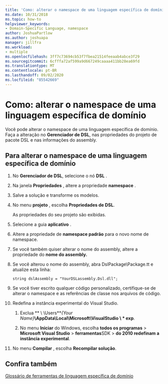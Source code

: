 ```yaml
---
title: 'Como: alterar o namespace de uma linguagem específica de domínio'
ms.date: 10/31/2018
ms.topic: how-to
helpviewer_keywords:
- Domain-Specific Language, namespace
author: JoshuaPartlow
ms.author: joshuapa
manager: jillfra
ms.workload:
- multiple
ms.openlocfilehash: 3ff7c73694cb53f7fbea21514feeaab4abce3f29
ms.sourcegitcommit: 6cfffa72af599a9d667249caaaa411bb28ea69fd
ms.translationtype: MT
ms.contentlocale: pt-BR
ms.lasthandoff: 09/02/2020
ms.locfileid: "85542669"
---
```

# <a name="how-to-change-the-namespace-of-a-domain-specific-language"></a>Como: alterar o namespace de uma linguagem específica de domínio

Você pode alterar o namespace de uma linguagem específica de domínio. Faça a alteração no **Gerenciador de DSL**, nas propriedades do projeto de pacote DSL e nas informações do assembly.

## <a name="to-change-the-namespace-of-a-domain-specific-language"></a>Para alterar o namespace de uma linguagem específica de domínio

1. No **Gerenciador de DSL**, selecione o nó **DSL** .

2. Na janela **Propriedades** , altere a propriedade **namespace** .

3. Salve a solução e transforme os modelos.

4. No menu **projeto** , escolha **Propriedades de DSL**.

   As propriedades do seu projeto são exibidas.

5. Selecione a guia **aplicativo** .

6. Altere a propriedade de **namespace padrão** para o novo nome de namespace.

7. Se você também quiser alterar o nome do assembly, altere a propriedade do **nome do assembly.**

8. Se você alterou o nome do assembly, abra DslPackage\Package.tt e atualize esta linha:

   `string dslAssembly = "YourDSLassembly.Dsl.dll";`

9. Se você tiver escrito qualquer código personalizado, certifique-se de alterar o namespace e as referências de classe nos arquivos de código.

10. Redefina a instância experimental do Visual Studio.

    1. Exclua ** \\ \Users**_{Your Name}_**\AppData\Local\Microsoft\VisualStudio \\ \* exp**.

    2. No menu **Iniciar** do Windows, escolha **todos os programas**  >  **Microsoft Visual Studio**  >  **ferramentas**SDK  >  **do 2010 redefinam a instância experimental**.

11. No menu **Compilar** , escolha **Recompilar solução**.

## <a name="see-also"></a>Confira também

[Glossário de ferramentas de linguagem específica de domínio](https://msdn.microsoft.com/ca5e84cb-a315-465c-be24-76aa3df276aa)